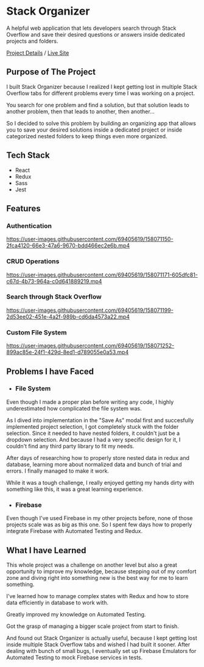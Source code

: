 # Stack Organizer
A helpful web application that lets developers search through Stack Overflow and save their desired questions or answers inside dedicated projects and folders.

[Project Details](https://www.sanberk.dev/stack-organizer) / [Live Site](https://stack-organizer.sanberk.dev/)

## Purpose of The Project
I built Stack Organizer because I realized I kept getting lost in multiple Stack Overflow tabs for different problems every time I was working on a project.

You search for one problem and find a solution, but that solution leads to another problem, then that leads to another, then another...

So I decided to solve this problem by building an organizing app that allows you to save your desired solutions inside a dedicated project or inside categorized nested folders to keep things even more organized.

## Tech Stack
- React
- Redux
- Sass
- Jest

## Features

### Authentication
https://user-images.githubusercontent.com/69405619/158071150-2fca4120-66e3-47a6-9670-bdd466ec2e6b.mp4

### CRUD Operations

https://user-images.githubusercontent.com/69405619/158071171-605dfc81-c67d-4b73-964a-c0d641889219.mp4

### Search through Stack Overflow

https://user-images.githubusercontent.com/69405619/158071199-2d53ee02-451e-4a2f-989b-cd6da4573a22.mp4

### Custom File System

https://user-images.githubusercontent.com/69405619/158071252-899ac85e-24f1-429d-8ed1-d789055e0a53.mp4

## Problems I have Faced
- ### File System
Even though I made a proper plan before writing any code, I highly underestimated how complicated the file system was.

As I dived into implementation in the "Save As" modal first and succesfully implemented project selection, I got completely stuck with the folder selection. Since it needed to have nested folders, it couldn't just be a dropdown selection. And because I had a very specific design for it, I couldn't find any third party library to fit my needs.

After days of researching how to properly store nested data in redux and database, learning more about normalized data and bunch of trial and errors. I finally managed to make it work.

While it was a tough challenge, I really enjoyed getting my hands dirty with something like this, it was a great learning experience.

- ### Firebase
Even though I've used Firebase in my other projects before, none of those projects scale was as big as this one. So I spent few days how to properly integrate Firebase with Automated Testing and Redux.

## What I have Learned
This whole project was a challenge on another level but also a great opportunity to improve my knowledge, because stepping out of my comfort zone and diving right into something new is the best way for me to learn something.

I've learned how to manage complex states with Redux and how to store data efficiently in database to work with.

Greatly improved my knowledge on Automated Testing.

Got the grasp of managing a bigger scale project from start to finish.

And found out Stack Organizer is actually useful, because I kept getting lost inside multiple Stack Overflow tabs and wished I had built it sooner.
After dealing with bunch of small bugs, I eventually set up Firebase Emulators for Automated Testing to mock Firebase services in tests.
